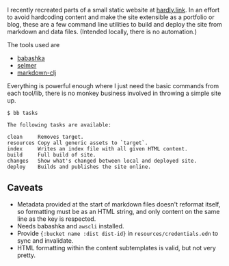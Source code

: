 I recently recreated parts of a small static website at [hardly.link](https://hardly.link). In an effort to avoid hardcoding content and make the site extensible as a portfolio or blog, these are a few command line utilities to build and deploy the site from markdown and data files. (Intended locally, there is no automation.)

The tools used are

- [babashka](https://book.babashka.org/)
- [selmer](https://github.com/yogthos/Selmer)
- [markdown-clj](https://github.com/yogthos/markdown-clj)

Everything is powerful enough where I just need the basic commands from each tool/lib, there is no monkey business involved in throwing a simple site up.

```
$ bb tasks

The following tasks are available:

clean     Removes target.
resources Copy all generic assets to `target`.
index     Writes an index file with all given HTML content.
build     Full build of site.
changes   Show what's changed between local and deployed site.
deploy    Builds and publishes the site online.
```

## Caveats

- Metadata provided at the start of markdown files doesn't reformat itself, so formatting must be as an HTML string, and only content on the same line as the key is respected.
- Needs babashka and `awscli` installed.
- Provide `{:bucket name :dist dist-id}` in `resources/credentials.edn` to sync and invalidate.
- HTML formatting within the content subtemplates is valid, but not very pretty.
